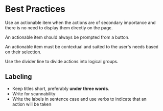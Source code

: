# Best Practices

Use an actionable item when the actions are of secondary importance and there is no need to display them directly on the page.

An actionable item should always be prompted from a button.

An actionable item must be contextual and suited to the user's needs based on their selection.

Use the divider line to divide actions into logical groups.

## Labeling

- Keep titles short, preferably **under three words**.
- Write for scannability
- Write the labels in sentence case and use verbs to indicate that an action will be taken
